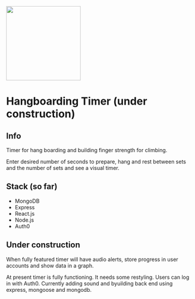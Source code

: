 <img src="https://i.ibb.co/5GwLQ1d/20210128-164954.jpg" width="200" height="200" />

# Hangboarding Timer (under construction)

## Info

Timer for hang boarding and building finger strength for climbing.

Enter desired number of seconds to prepare, hang and rest between sets and the number of sets and see a visual timer.

## Stack (so far)

- MongoDB
- Express
- React.js
- Node.js
- Auth0

## Under construction

When fully featured timer will have audio alerts, store progress in user accounts and show data in a graph.

At present timer is fully functioning. It needs some restyling. Users can log in with Auth0. Currently adding sound and byuilding back end using express, mongoose and mongodb.
